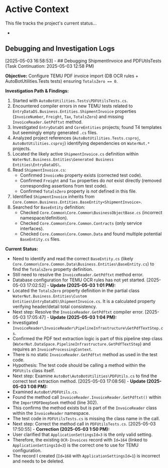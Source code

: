 # Active Context

This file tracks the project's current status...

*
## Debugging and Investigation Logs

[2025-05-03 16:58:53] - ## Debugging ShipmentInvoice and PDFUtilsTests (Task Continuation: 2025-05-03 12:58 PM)

**Objective:** Configure TEMU PDF invoice import (DB OCR rules + AutoBotUtilities.Tests tests) ensuring `TotalsZero == 0`.

**Investigation Path & Findings:**
1.  Started with `AutoBotUtilities.Tests\PDFUtilsTests.cs`.
2.  Encountered compiler errors in new TEMU tests related to `EntryDataDS.Business.Entities.ShipmentInvoice` properties (`InvoiceNumber`, `Freight`, `Tax`, `TotalsZero`) and missing `InvoiceReader.GetPdftxt` method.
3.  Investigated `EntryDataDS` and `CoreEntities` projects; found T4 templates but seemingly empty generated `.cs` files.
4.  Analyzed project references (`AutoBotUtilities.Tests.csproj`, `AutoBotUtilities.csproj`) identifying dependencies on `WaterNut.*` projects.
5.  Located the likely active `ShipmentInvoice.cs` definition within `WaterNut.Business.Entities\Generated Business Entities\EntryDataDS\`.
6.  Read `ShipmentInvoice.cs`:
    *   Confirmed `InvoiceNo` property exists (corrected test code).
    *   Confirmed `Freight` and `Tax` properties do *not* exist directly (removed corresponding assertions from test code).
    *   Confirmed `TotalsZero` property is *not* defined in this file.
7.  Identified `ShipmentInvoice` inherits from `Core.Common.Business.Entities.BaseEntity<ShipmentInvoice>`.
8.  Searched for `BaseEntity` definition:
    *   Checked `Core.Common\Core.Common\BusinessObjectBase.cs` (incorrect namespace/definition).
    *   Checked `Core.Common\Core.Common.Contracts` (only service interfaces).
    *   Checked `Core.Common\Core.Common.Data` and found multiple potential `BaseEntity.cs` files.

**Current Status:**
*   Need to identify and read the correct `BaseEntity.cs` (likely `Core.Common\Core.Common.Data\Business.Entities\BaseEntity.cs`) to find the `TotalsZero` property definition.
*   Still need to resolve the `InvoiceReader.GetPdftxt` method error.
*   Database configuration for TEMU OCR rules has not yet started.
[2025-05-03 17:02:52] - **Update (2025-05-03 1:01 PM):**
*   Located the `TotalsZero` property definition in the partial class `WaterNut.Business.Entities\Custom Entities\EntryDataDS\ShipmentInvoice.cs`. It is a calculated property verifying header/detail total consistency.
*   Next step: Resolve the `InvoiceReader.GetPdftxt` compiler error.
[2025-05-03 17:05:47] - **Update (2025-05-03 1:04 PM):**
*   Investigated `InvoiceReader\InvoiceReader\PipelineInfrastructure\GetPdfTextStep.cs`.
*   Confirmed the PDF text extraction logic is part of this pipeline step class (`WaterNut.DataSpace.PipelineInfrastructure.GetPdfTextStep`) and requires an `InvoiceProcessingContext`.
*   There is no static `InvoiceReader.GetPdftxt` method as used in the test code.
*   Hypothesis: The test code should be calling a method within the `PDFUtils` class itself.
*   Next step: Examine `AutoBot\AutoBotUtilities\PDFUtils.cs` to find the correct text extraction method.
[2025-05-03 17:08:56] - **Update (2025-05-03 1:08 PM):**
*   Examined `AutoBot\PDFUtils.cs`.
*   Found the method call `InvoiceReader.InvoiceReader.GetPdftxt()` within the `ImportPDFDeepSeek` method (line 302).
*   This confirms the method exists but is part of the `InvoiceReader` class within the `InvoiceReader` namespace.
*   The test code in `PDFUtilsTests.cs` is missing the class name in the call.
*   Next step: Correct the method call in `PDFUtilsTests.cs`.
[2025-05-03 17:50:55] - **Correction (2025-05-03 1:50 PM):**
*   User clarified that `ApplicationSettingsId=3` is the only valid setting.
*   Therefore, the existing `OCR-Invoices` record with `Id=164` (linked to `ApplicationSettingsId=3`) is the correct one to use for TEMU configuration.
*   The record I created (`Id=168` with `ApplicationSettingsId=1`) is incorrect and needs to be deleted.
